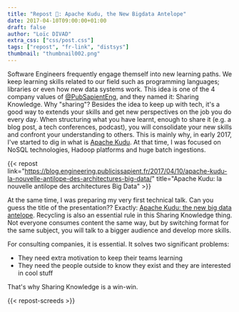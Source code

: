 ```yaml
---
title: "Repost 🔁: Apache Kudu, the New Bigdata Antelope"
date: 2017-04-10T09:00:00+01:00
draft: false
author: "Loïc DIVAD"
extra_css: ["css/post.css"]
tags: ["repost", "fr-link", "distsys"]
thumbnail: "thumbnail002.png"
---
```


Software Engineers frequently engage themself into new learning paths. We keep learning skills related to our field such as programming languages; libraries or even how new data systems work. This idea is one of the 4 company values of [@PubSapientEng](https://twitter.com/PubSapientEng), and they named it: Sharing Knowledge. Why "sharing"? Besides the idea to keep up with tech, it's a good way to extends your skills and get new perspectives on the job you do every day. When structuring what you have learnt, enough to share it (e.g. a blog post, a tech conferences, podcast), you will consolidate your new skills and confront your understanding to others. This is mainly why, in early 2017, I've started to dig in what is [Apache Kudu](https://kudu.apache.org/). At that time, I was focused on NoSQL technologies, Hadoop platforms and huge batch ingestions.

{{< repost 
    link="https://blog.engineering.publicissapient.fr/2017/04/10/apache-kudu-la-nouvelle-antilope-des-architectures-big-data/" 
    title="Apache Kudu: la nouvelle antilope des architectures Big Data" >}}
    
At the same time, I was preparing my very first technical talk. Can you guess the title of the presentation?? Exactly: [Apache Kudu: the new big data antelope](/talks/apache-kudu-the-new-big-data-antelope/). Recycling is also an essential rule in this Sharing Knowledge thing. Not everyone consumes content the same way, but by switching format for the same subject, you will talk to a bigger audience and develop more skills. 

For consulting companies, it is essential. It solves two significant problems:

- They need extra motivation to keep their teams learning
- They need the people outside to know they exist and they are interested in cool stuff

That's why Sharing Knowledge is a win-win.

{{< repost-screeds >}} 